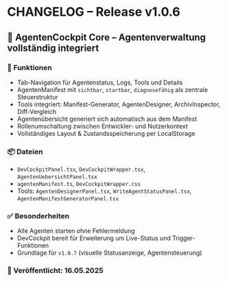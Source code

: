 # CHANGELOG – Release v1.0.6

## 🧠 AgentenCockpit Core – Agentenverwaltung vollständig integriert

### 🎯 Funktionen
- Tab-Navigation für Agentenstatus, Logs, Tools und Details
- AgentenManifest mit `sichtbar`, `startbar`, `diagnosefähig` als zentrale Steuerstruktur
- Tools integriert: Manifest-Generator, AgentenDesigner, ArchivInspector, Diff-Vergleich
- Agentenübersicht generiert sich automatisch aus dem Manifest
- Rollenumschaltung zwischen Entwickler- und Nutzerkontext
- Vollständiges Layout & Zustandsspeicherung per LocalStorage

### 📦 Dateien
- `DevCockpitPanel.tsx`, `DevCockpitWrapper.tsx`, `AgentenUebersichtPanel.tsx`
- `agentenManifest.ts`, `DevCockpitWrapper.css`
- Tools: `AgentenDesignerPanel.tsx`, `WriteAgentStatusPanel.tsx`, `AgentenManifestGeneratorPanel.tsx`

### ✅ Besonderheiten
- Alle Agenten starten ohne Fehlermeldung
- DevCockpit bereit für Erweiterung um Live-Status und Trigger-Funktionen
- Grundlage für `v1.0.7` (visuelle Statusanzeige, Agentensteuerung)

### 📅 Veröffentlicht: 16.05.2025
